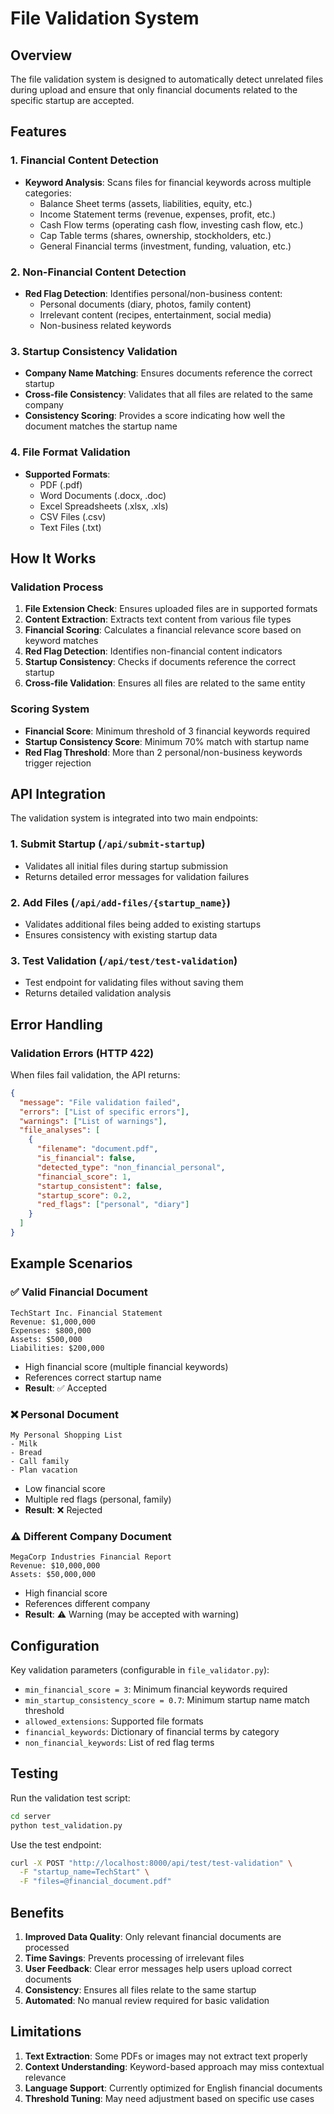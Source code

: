 # File Validation System

## Overview

The file validation system is designed to automatically detect unrelated files during upload and ensure that only financial documents related to the specific startup are accepted.

## Features

### 1. Financial Content Detection
- **Keyword Analysis**: Scans files for financial keywords across multiple categories:
  - Balance Sheet terms (assets, liabilities, equity, etc.)
  - Income Statement terms (revenue, expenses, profit, etc.)
  - Cash Flow terms (operating cash flow, investing cash flow, etc.)
  - Cap Table terms (shares, ownership, stockholders, etc.)
  - General Financial terms (investment, funding, valuation, etc.)

### 2. Non-Financial Content Detection
- **Red Flag Detection**: Identifies personal/non-business content:
  - Personal documents (diary, photos, family content)
  - Irrelevant content (recipes, entertainment, social media)
  - Non-business related keywords

### 3. Startup Consistency Validation
- **Company Name Matching**: Ensures documents reference the correct startup
- **Cross-file Consistency**: Validates that all files are related to the same company
- **Consistency Scoring**: Provides a score indicating how well the document matches the startup name

### 4. File Format Validation
- **Supported Formats**: 
  - PDF (.pdf)
  - Word Documents (.docx, .doc)
  - Excel Spreadsheets (.xlsx, .xls)
  - CSV Files (.csv)
  - Text Files (.txt)

## How It Works

### Validation Process

1. **File Extension Check**: Ensures uploaded files are in supported formats
2. **Content Extraction**: Extracts text content from various file types
3. **Financial Scoring**: Calculates a financial relevance score based on keyword matches
4. **Red Flag Detection**: Identifies non-financial content indicators
5. **Startup Consistency**: Checks if documents reference the correct startup
6. **Cross-file Validation**: Ensures all files are related to the same entity

### Scoring System

- **Financial Score**: Minimum threshold of 3 financial keywords required
- **Startup Consistency Score**: Minimum 70% match with startup name
- **Red Flag Threshold**: More than 2 personal/non-business keywords trigger rejection

## API Integration

The validation system is integrated into two main endpoints:

### 1. Submit Startup (`/api/submit-startup`)
- Validates all initial files during startup submission
- Returns detailed error messages for validation failures

### 2. Add Files (`/api/add-files/{startup_name}`)
- Validates additional files being added to existing startups
- Ensures consistency with existing startup data

### 3. Test Validation (`/api/test/test-validation`)
- Test endpoint for validating files without saving them
- Returns detailed validation analysis

## Error Handling

### Validation Errors (HTTP 422)
When files fail validation, the API returns:
```json
{
  "message": "File validation failed",
  "errors": ["List of specific errors"],
  "warnings": ["List of warnings"],
  "file_analyses": [
    {
      "filename": "document.pdf",
      "is_financial": false,
      "detected_type": "non_financial_personal",
      "financial_score": 1,
      "startup_consistent": false,
      "startup_score": 0.2,
      "red_flags": ["personal", "diary"]
    }
  ]
}
```

## Example Scenarios

### ✅ Valid Financial Document
```
TechStart Inc. Financial Statement
Revenue: $1,000,000
Expenses: $800,000
Assets: $500,000
Liabilities: $200,000
```
- High financial score (multiple financial keywords)
- References correct startup name
- **Result**: ✅ Accepted

### ❌ Personal Document
```
My Personal Shopping List
- Milk
- Bread  
- Call family
- Plan vacation
```
- Low financial score
- Multiple red flags (personal, family)
- **Result**: ❌ Rejected

### ⚠️ Different Company Document
```
MegaCorp Industries Financial Report
Revenue: $10,000,000
Assets: $50,000,000
```
- High financial score
- References different company
- **Result**: ⚠️ Warning (may be accepted with warning)

## Configuration

Key validation parameters (configurable in `file_validator.py`):

- `min_financial_score = 3`: Minimum financial keywords required
- `min_startup_consistency_score = 0.7`: Minimum startup name match threshold
- `allowed_extensions`: Supported file formats
- `financial_keywords`: Dictionary of financial terms by category
- `non_financial_keywords`: List of red flag terms

## Testing

Run the validation test script:
```bash
cd server
python test_validation.py
```

Use the test endpoint:
```bash
curl -X POST "http://localhost:8000/api/test/test-validation" \
  -F "startup_name=TechStart" \
  -F "files=@financial_document.pdf"
```

## Benefits

1. **Improved Data Quality**: Only relevant financial documents are processed
2. **Time Savings**: Prevents processing of irrelevant files
3. **User Feedback**: Clear error messages help users upload correct documents
4. **Consistency**: Ensures all files relate to the same startup
5. **Automated**: No manual review required for basic validation

## Limitations

1. **Text Extraction**: Some PDFs or images may not extract text properly
2. **Context Understanding**: Keyword-based approach may miss contextual relevance
3. **Language Support**: Currently optimized for English financial documents
4. **Threshold Tuning**: May need adjustment based on specific use cases
